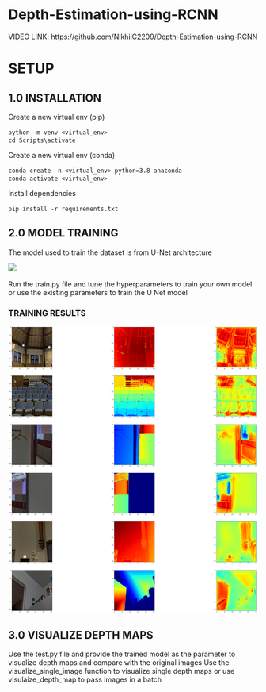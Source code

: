 # Depth-Estimation-using-RCNN

VIDEO LINK: https://github.com/NikhilC2209/Depth-Estimation-using-RCNN

# SETUP

## 1.0 INSTALLATION

Create a new virtual env (pip)
```
python -m venv <virtual_env>
cd Scripts\activate
```

Create a new virtual env (conda)
```
conda create -n <virtual_env> python=3.8 anaconda
conda activate <virtual_env>
```

Install dependencies

```
pip install -r requirements.txt
```

## 2.0 MODEL TRAINING

The model used to train the dataset is from U-Net architecture

![](https://miro.medium.com/max/875/1*f7YOaE4TWubwaFF7Z1fzNw.png)

Run the train.py file and tune the hyperparameters to train your own model or use the existing parameters to train the U Net model 

### TRAINING RESULTS
![](https://github.com/NikhilC2209/Depth-Estimation-using-CNN/blob/master/examples/train.png?raw=true)

## 3.0 VISUALIZE DEPTH MAPS

Use the test.py file and provide the trained model as the parameter to visualize depth maps and compare with the original images
Use the visualize_single_image function to visualize single depth maps or use visulaize_depth_map to pass images in a batch 
